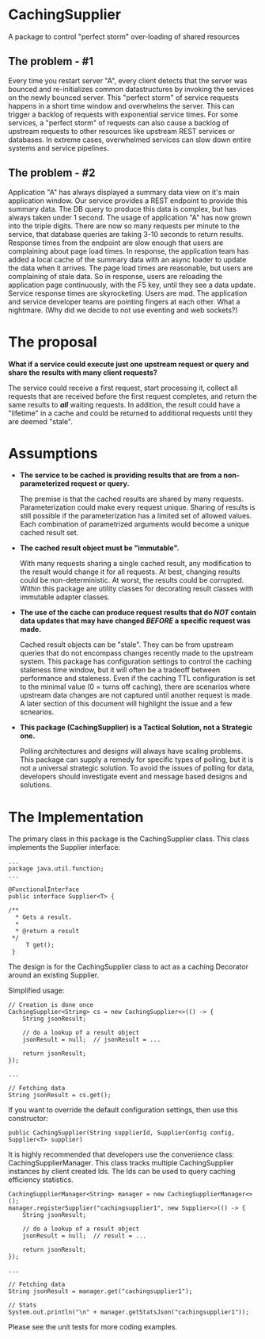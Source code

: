 # CachingSupplier
A package to control "perfect storm" over-loading of shared resources

## The problem - #1
Every time you restart server "A", every client detects that the server was bounced and re-initializes common datastructures
by invoking the services on the newly bounced server.  This "perfect storm" of service requests happens in a short time
window and overwhelms the server.  This can trigger a backlog of requests with exponential service times.  For some services,
a "perfect storm" of requests can also cause a backlog of upstream requests to other resources like upstream REST services
or databases.  In extreme cases, overwhelmed services can slow down entire systems and service pipelines.

## The problem - #2
Application "A" has always displayed a summary data view on it's main application window.  Our service provides a REST
endpoint to provide this summary data.  The DB query to produce this data is complex, but has always taken under 1 second.
The usage of application "A" has now grown into the triple digits.  There are now so many requests per minute to the service,
that database queries are taking 3-10 seconds to return results.  Response times from the endpoint are slow enough that users
are complaining about page load times.  In response, the application team has added a local cache of the summary data with
an async loader to update the data when it arrives.  The page load times are reasonable, but users are complaining of stale
data.  So in response, users are reloading the application page continuously, with the F5 key, until they see a data update.
Service response times are skyrocketing.  Users are mad.  The application and service developer teams are pointing fingers
at each other.  What a nightmare.  (Why did we decide to not use eventing and web sockets?)

# The proposal
**What if a service could execute just one upstream request or query and share the results with many client requests?**

The service could receive a first request, start processing it, collect all requests that are received before the 
first request completes, and return the same results to ***all*** waiting requests.
In addition, the result could have a "lifetime" in a cache and could be returned to additional requests until they are
deemed "stale".

# Assumptions

* **The service to be cached is providing results that are from a non-parameterized request or query.**
   
  The premise is that the cached results are shared by many requests.  Parameterization could make every request unique. 
  Sharing of results is still possible if the parameterization has a limited set of allowed values.  Each combination of 
  parametrized arguments would become a unique cached result set.

* **The cached result object must be "immutable".**

  With many requests sharing a single cached result, any modification to the result would change it for all requests.
  At best, changing results could be non-deterministic. At worst, the results could be corrupted.
  Within this package are utility classes for decorating result classes with immutable adapter classes. 

* **The use of the cache can produce request results that do ***NOT*** contain data updates that may have changed ***BEFORE*** a specific request was made.**

  Cached result objects can be "stale".  They can be from upstream queries that do not encompass changes recently made to the upstream system.
  This package has configuration settings to control the caching staleness time window, but it will often be a tradeoff between performance
  and staleness.  Even if the caching TTL configuration is set to the minimal value (0 = turns off caching), there are scenarios
  where upstream data changes are not captured until another request is made.  A later section of this document will highlight the issue and a few scnearios. 

* **This package (CachingSupplier) is a Tactical Solution, not a Strategic one.**

  Polling architectures and designs will always have scaling problems.  This package can supply a remedy for specific types of polling, but
  it is not a universal strategic solution.  To avoid the issues of polling for data, developers should investigate event and message based
  designs and solutions.

# The Implementation

The primary class in this package is the CachingSupplier class.  This class implements the Supplier interface:

```
...
package java.util.function;
...

@FunctionalInterface
public interface Supplier<T> {

/**
  * Gets a result.
  *
  * @return a result
 */
     T get();
 }
```

The design is for the CachingSupplier class to act as a caching Decorator around an existing Supplier.

Simplified usage:

```
// Creation is done once
CachingSupplier<String> cs = new CachingSupplier<>(() -> {
    String jsonResult;
    
    // do a lookup of a result object
    jsonResult = null;  // jsonResult = ...
    
    return jsonResult;
});

...

// Fetching data
String jsonResult = cs.get();
```

If you want to override the default configuration settings, then use this constructor:

```
public CachingSupplier(String supplierId, SupplierConfig config, Supplier<T> supplier)
```

It is highly recommended that developers use the convenience class: CachingSupplierManager.  This class tracks multiple CachingSupplier
instances by client created Ids.  The Ids can be used to query caching efficiency statistics.

```
CachingSupplierManager<String> manager = new CachingSupplierManager<>();
manager.registerSupplier("cachingsupplier1", new Supplier<>(() -> {
    String jsonResult;

    // do a lookup of a result object
    jsonResult = null;  // result = ...

    return jsonResult;
});

...

// Fetching data
String jsonResult = manager.get("cachingsupplier1");

// Stats
System.out.println("\n" + manager.getStatsJson("cachingsupplier1"));
```

Please see the unit tests for more coding examples.








